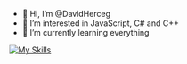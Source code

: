 - 👋 Hi, I’m @DavidHerceg
- 👀 I’m interested in JavaScript, C# and C++
- 🌱 I’m currently learning everything



[![My Skills](https://skillicons.dev/icons?i=html,css,js)](https://skillicons.dev)
<!---
DavidHerceg/DavidHerceg is a ✨ special ✨ repository because its `README.md` (this file) appears on your GitHub profile.
You can click the Preview link to take a look at your changes.
--->
